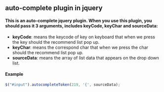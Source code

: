 ## auto-complete plugin in jquery

#### This is an auto-complete jquery plugin. When you use this plugin, you should pass it 3 arguments, includes keyCode, keyChar and sourceData:
* **keyCode**: means the keycode of key on keyboard that when we press the key should the recommend list pop up.
* **keyChar**: means the correspond char that when we press the char should the recommend list pop up.
* **sourceData**: means the array of list data that appears on the drop down list.
#### Example
```js
$("#input").autocompleteToken(219, '{', sourceData);
```
